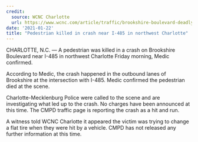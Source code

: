 ```yaml
---
credit:
  source: WCNC Charlotte
  url: https://www.wcnc.com/article/traffic/brookshire-boulevard-deadly-crash-northwest-charlotte/275-59526716-8608-4c2e-af14-ebcfb42eee3b
date: '2021-01-22'
title: "Pedestrian killed in crash near I-485 in northwest Charlotte"
---
```

CHARLOTTE, N.C. — A pedestrian was killed in a crash on Brookshire Boulevard near I-485 in northwest Charlotte Friday morning, Medic confirmed. 

According to Medic, the crash happened in the outbound lanes of Brookshire at the intersection with I-485. Medic confirmed the pedestrian died at the scene. 

Charlotte-Mecklenburg Police were called to the scene and are investigating what led up to the crash. No charges have been announced at this time. The CMPD traffic page is reporting the crash as a hit and run.

A witness told WCNC Charlotte it appeared the victim was trying to change a flat tire when they were hit by a vehicle. CMPD has not released any further information at this time.
